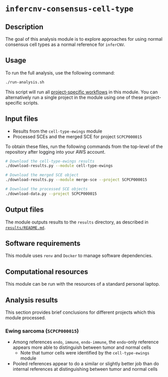 # `infercnv-consensus-cell-type`

## Description

The goal of this analysis module is to explore approaches for using normal consensus cell types as a normal reference for `inferCNV`.

## Usage

To run the full analysis, use the following command:

```sh
./run-analysis.sh
```

This script will run all [project-specific workflows](./project-workflows/README.md) in this module.
You can alternatively run a single project in the module using one of these project-specific scripts.

## Input files

* Results from the `cell-type-ewings` module
* Processed SCEs and the merged SCE for project `SCPCP000015`

To obtain these files, run the following commands from the top-level of the repository after logging into your AWS account.

```sh
# Download the cell-type-ewings results
./download-results.py --module cell-type-ewings

# Download the merged SCE object
./download-results.py --module merge-sce --project SCPCP000015

# Download the processed SCE objects
./download-data.py --project SCPCP000015
```

## Output files

The module outputs results to the `results` directory, as described in [`results/README.md`](./results/README.md).

## Software requirements

This module uses `renv` and `Docker` to manage software dependencies.

## Computational resources

This module can be run with the resources of a standard personal laptop.

## Analysis results

This section provides brief conclusions for different projects which this module processed.

### Ewing sarcoma (`SCPCP000015`)

* Among references `endo`, `immune`, `endo-immune`, the `endo`-only reference appears more able to distinguish between tumor and normal cells
  * Note that tumor cells were identified by the `cell-type-ewings` module
* Pooled references appear to do a similar or slightly better job than do internal references at distinguishing between tumor and normal cells
